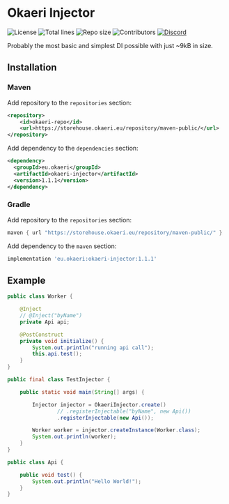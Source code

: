 # Okaeri Injector

![License](https://img.shields.io/github/license/OkaeriPoland/okaeri-injector)
![Total lines](https://img.shields.io/tokei/lines/github/OkaeriPoland/okaeri-injector)
![Repo size](https://img.shields.io/github/repo-size/OkaeriPoland/okaeri-injector)
![Contributors](https://img.shields.io/github/contributors/OkaeriPoland/okaeri-injector)
[![Discord](https://img.shields.io/discord/589089838200913930)](https://discord.gg/hASN5eX)

Probably the most basic and simplest DI possible with just ~9kB in size.

## Installation
### Maven
Add repository to the `repositories` section:
```xml
<repository>
    <id>okaeri-repo</id>
    <url>https://storehouse.okaeri.eu/repository/maven-public/</url>
</repository>
```
Add dependency to the `dependencies` section:
```xml
<dependency>
  <groupId>eu.okaeri</groupId>
  <artifactId>okaeri-injector</artifactId>
  <version>1.1.1</version>
</dependency>
```
### Gradle
Add repository to the `repositories` section:
```groovy
maven { url "https://storehouse.okaeri.eu/repository/maven-public/" }
```
Add dependency to the `maven` section:
```groovy
implementation 'eu.okaeri:okaeri-injector:1.1.1'
```

## Example

```java
public class Worker {

    @Inject
    // @Inject("byName")
    private Api api;

    @PostConstruct
    private void initialize() {
        System.out.println("running api call");
        this.api.test();
    }
}
```

```java
public final class TestInjector {

    public static void main(String[] args) {

        Injector injector = OkaeriInjector.create()
                // .registerInjectable("byName", new Api())
                .registerInjectable(new Api());

        Worker worker = injector.createInstance(Worker.class);
        System.out.println(worker);
    }
}
```

```java
public class Api {

    public void test() {
        System.out.println("Hello World!");
    }
}
```
